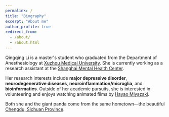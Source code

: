 ```yaml
---
permalink: /
title: "Biography"
excerpt: "About me"
author_profile: true
redirect_from: 
  - /about/
  - /about.html
---  
```

<style>
  body::before {
    content: "";
    position: fixed;
    top: 0;
    right: 0;
    bottom: 0;
    left: 0;
    background-image: <img src="images/background1.png">;
    background-repeat: no-repeat;
    background-position: center center;
    background-attachment: fixed;
    background-size: cover;
    z-index: -1;
  }
</style>

Qingqing Li is a master's student who graduated from the Department of Anesthesiology at [Xuzhou Medical University](https://gjjyen.xzhmu.edu.cn/info/1012/1132.htm). She is currently working as a research assistant at the [Shanghai Mental Health Center](https://www.shsmu.edu.cn/english/info/1085/1224.htm). 

Her research interests include **major depressive disorder**, **neurodegenerative diseases**, **neuroinflammation/microglia**, and **bioinformatics**. Outside of her academic pursuits, she is interested in volunteering and enjoys watching animated films by [Hayao Miyazaki](https://en.wikipedia.org/wiki/Hayao_Miyazaki).

Both she and the giant panda come from the same hometown—the beautiful [Chengdu, Sichuan Province](https://en.wikipedia.org/wiki/Chengdu).


